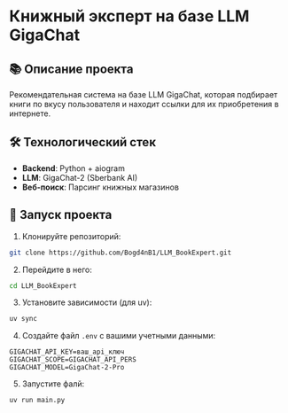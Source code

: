 # Книжный эксперт на базе LLM GigaChat

## 📚 Описание проекта

Рекомендательная система на базе LLM GigaChat, которая подбирает книги по вкусу пользователя и находит ссылки для их приобретения в интернете.

## 🛠️ Технологический стек

- **Backend**: Python + aiogram
- **LLM**: GigaChat-2 (Sberbank AI)
- **Веб-поиск**: Парсинг книжных магазинов

## 🚀 Запуск проекта

1. Клонируйте репозиторий:
```bash
git clone https://github.com/Bogd4nB1/LLM_BookExpert.git
```

2. Перейдите в него:
```bash
cd LLM_BookExpert
```

3. Установите зависимости (для uv):
```bash
uv sync
```

4. Создайте файл `.env` с вашими учетными данными:
```env
GIGACHAT_API_KEY=ваш_api_ключ
GIGACHAT_SCOPE=GIGACHAT_API_PERS
GIGACHAT_MODEL=GigaChat-2-Pro
```

5. Запустите фалй:
```bash
uv run main.py
```